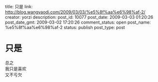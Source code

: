 title: 只是
link: http://blog.wangyaodi.com/2009/03/03/%e5%8f%aa%e6%98%af-2/
creator: yorzi
description: 
post_id: 10077
post_date: 2009-03-03 01:20:26
post_date_gmt: 2009-03-02 17:20:26
comment_status: open
post_name: %e5%8f%aa%e6%98%af-2
status: publish
post_type: post

# 只是

总之  
我只是喜欢  
又不亏欠